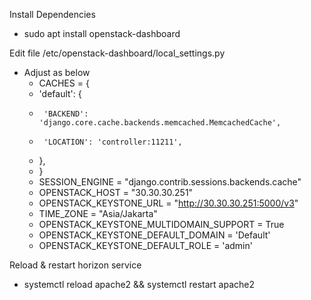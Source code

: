 Install Dependencies
- sudo apt install openstack-dashboard

Edit file /etc/openstack-dashboard/local_settings.py 
- Adjust as below
  - CACHES = {
  -    'default': {
  -      'BACKEND': 'django.core.cache.backends.memcached.MemcachedCache',
  -      'LOCATION': 'controller:11211',
  -   },
  - }
  - SESSION_ENGINE = "django.contrib.sessions.backends.cache"
  - OPENSTACK_HOST = "30.30.30.251"
  - OPENSTACK_KEYSTONE_URL = "http://30.30.30.251:5000/v3"
  - TIME_ZONE = "Asia/Jakarta"
  - OPENSTACK_KEYSTONE_MULTIDOMAIN_SUPPORT = True
  - OPENSTACK_KEYSTONE_DEFAULT_DOMAIN = 'Default'
  - OPENSTACK_KEYSTONE_DEFAULT_ROLE = 'admin'


Reload & restart horizon service
- systemctl reload apache2 && systemctl restart apache2
